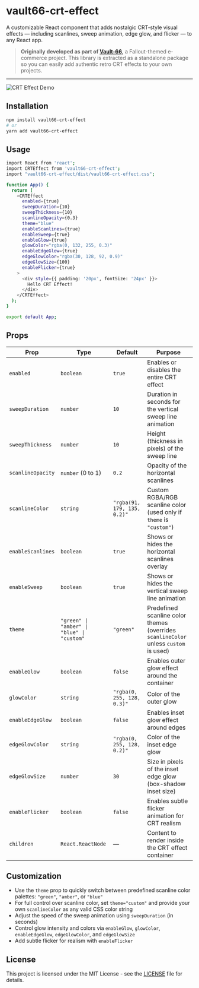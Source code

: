 # vault66-crt-effect

A customizable React component that adds nostalgic CRT-style visual effects — including scanlines, sweep animation, edge glow, and flicker — to any React app.

> **Originally developed as part of [Vault-66](https://github.com/mdombrov-33/vault-66-store),** a Fallout-themed e-commerce project. This library is extracted as a standalone package so you can easily add authentic retro CRT effects to your own projects.

---

![CRT Effect Demo](./crt.gif)

## Installation

```bash
npm install vault66-crt-effect
# or
yarn add vault66-crt-effect
```

## Usage

```bash
import React from 'react';
import CRTEffect from 'vault66-crt-effect';
import "vault66-crt-effect/dist/vault66-crt-effect.css";

function App() {
  return (
    <CRTEffect
      enabled={true}
      sweepDuration={10}
      sweepThickness={10}
      scanlineOpacity={0.3}
      theme="blue"
      enableScanlines={true}
      enableSweep={true}
      enableGlow={true}
      glowColor="rgba(0, 132, 255, 0.3)"
      enableEdgeGlow={true}
      edgeGlowColor="rgba(30, 128, 92, 0.9)"
      edgeGlowSize={100}
      enableFlicker={true}
    >
      <div style={{ padding: '20px', fontSize: '24px' }}>
        Hello CRT Effect!
      </div>
    </CRTEffect>
  );
}

export default App;
```

## Props

| Prop              | Type                                       | Default                     | Purpose                                                                              |
| ----------------- | ------------------------------------------ | --------------------------- | ------------------------------------------------------------------------------------ |
| `enabled`         | `boolean`                                  | `true`                      | Enables or disables the entire CRT effect                                            |
| `sweepDuration`   | `number`                                   | `10`                        | Duration in seconds for the vertical sweep line animation                            |
| `sweepThickness`  | `number`                                   | `10`                        | Height (thickness in pixels) of the sweep line                                       |
| `scanlineOpacity` | `number` (0 to 1)                          | `0.2`                       | Opacity of the horizontal scanlines                                                  |
| `scanlineColor`   | `string`                                   | `"rgba(91, 179, 135, 0.2)"` | Custom RGBA/RGB scanline color (used only if `theme` is `"custom"`)                  |
| `enableScanlines` | `boolean`                                  | `true`                      | Shows or hides the horizontal scanlines overlay                                      |
| `enableSweep`     | `boolean`                                  | `true`                      | Shows or hides the vertical sweep line animation                                     |
| `theme`           | `"green" \| "amber" \| "blue" \| "custom"` | `"green"`                   | Predefined scanline color themes (overrides `scanlineColor` unless `custom` is used) |
| `enableGlow`      | `boolean`                                  | `false`                     | Enables outer glow effect around the container                                       |
| `glowColor`       | `string`                                   | `"rgba(0, 255, 128, 0.3)"`  | Color of the outer glow                                                              |
| `enableEdgeGlow`  | `boolean`                                  | `false`                     | Enables inset glow effect around edges                                               |
| `edgeGlowColor`   | `string`                                   | `"rgba(0, 255, 128, 0.2)"`  | Color of the inset edge glow                                                         |
| `edgeGlowSize`    | `number`                                   | `30`                        | Size in pixels of the inset edge glow (box-shadow inset size)                        |
| `enableFlicker`   | `boolean`                                  | `false`                     | Enables subtle flicker animation for CRT realism                                     |
| `children`        | `React.ReactNode`                          | —                           | Content to render inside the CRT effect container                                    |

## Customization

- Use the `theme` prop to quickly switch between predefined scanline color palettes: `"green"`, `"amber"`, or `"blue"`
- For full control over scanline color, set `theme="custom"` and provide your own `scanlineColor` as any valid CSS color string
- Adjust the speed of the sweep animation using `sweepDuration` (in seconds)
- Control glow intensity and colors via `enableGlow`, `glowColor`, `enableEdgeGlow`, `edgeGlowColor`, and `edgeGlowSize`
- Add subtle flicker for realism with `enableFlicker`

## License

This project is licensed under the MIT License - see the [LICENSE](LICENSE) file for details.
